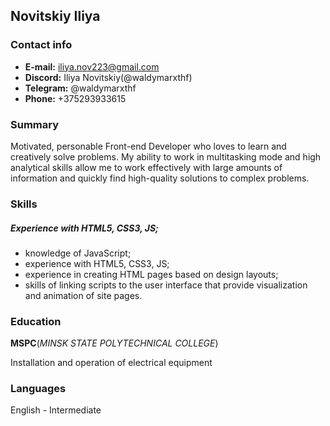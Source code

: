 ## Novitskiy Iliya ##
### Contact info ##
- **E-mail:** iliya.nov223@gmail.com
- **Discord:** Iliya Novitskiy(@waldymarxthf)
- **Telegram:** @waldymarxthf
- **Phone:** +375293933615
### Summary ###
Motivated, personable Front-end Developer who loves to learn and creatively solve problems. My ability to work in multitasking mode and high analytical skills allow me to work effectively with large amounts of information and quickly find high-quality solutions to complex problems.
### Skills ###
##### *Experience with HTML5, CSS3, JS;* #####
- knowledge of JavaScript;
- experience with HTML5, CSS3, JS;
- experience in creating HTML pages based on design layouts;
- skills of linking scripts to the user interface that provide visualization and animation of site pages.
### Education ###
**MSPC**(*MINSK STATE POLYTECHNICAL COLLEGE*)

Installation and operation of electrical equipment
### Languages ###
English - Intermediate